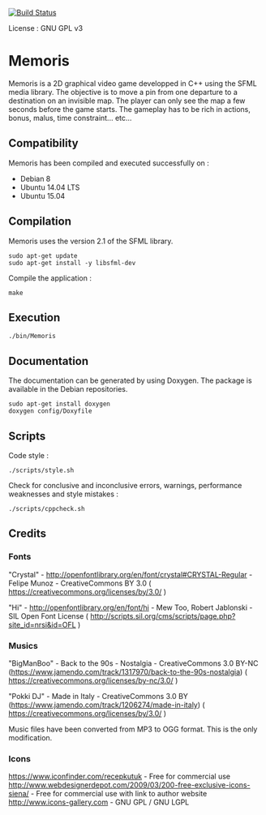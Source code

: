 [![Build Status](https://travis-ci.org/jean553/Memoris.svg?branch=1_create_game_controller)](https://travis-ci.org/jean553/Memoris)

License : GNU GPL v3

# Memoris
Memoris is a 2D graphical video game developped in C++ using the SFML media library. 
The objective is to move a pin from one departure to a destination on an invisible map. The player can only see the map a few seconds before the game starts. 
The gameplay has to be rich in actions, bonus, malus, time constraint... etc...

## Compatibility

Memoris has been compiled and executed successfully on :
- Debian 8
- Ubuntu 14.04 LTS
- Ubuntu 15.04

## Compilation

Memoris uses the version 2.1 of the SFML library.

```
sudo apt-get update
sudo apt-get install -y libsfml-dev
```

Compile the application :

```
make
```

## Execution

```
./bin/Memoris
```

## Documentation

The documentation can be generated by using Doxygen. The package is available in the Debian repositories.

```
sudo apt-get install doxygen
doxygen config/Doxyfile
```

## Scripts

Code style :

```
./scripts/style.sh
```

Check for conclusive and inconclusive errors, warnings, performance weaknesses and style mistakes :

```
./scripts/cppcheck.sh
```

## Credits

### Fonts

"Crystal" - http://openfontlibrary.org/en/font/crystal#CRYSTAL-Regular - Felipe Munoz - CreativeCommons BY 3.0 ( https://creativecommons.org/licenses/by/3.0/ )

"Hi" - http://openfontlibrary.org/en/font/hi - Mew Too, Robert Jablonski - SIL Open Font License ( http://scripts.sil.org/cms/scripts/page.php?site_id=nrsi&id=OFL )

### Musics

"BigManBoo" - Back to the 90s - Nostalgia - CreativeCommons 3.0 BY-NC (https://www.jamendo.com/track/1317970/back-to-the-90s-nostalgia) ( https://creativecommons.org/licenses/by-nc/3.0/ )

"Pokki DJ" - Made in Italy - CreativeCommons 3.0 BY (https://www.jamendo.com/track/1206274/made-in-italy) ( https://creativecommons.org/licenses/by/3.0/ )

Music files have been converted from MP3 to OGG format. This is the only modification.

### Icons

https://www.iconfinder.com/recepkutuk - Free for commercial use
http://www.webdesignerdepot.com/2009/03/200-free-exclusive-icons-siena/ - Free for commercial use with link to author website
http://www.icons-gallery.com - GNU GPL / GNU LGPL
